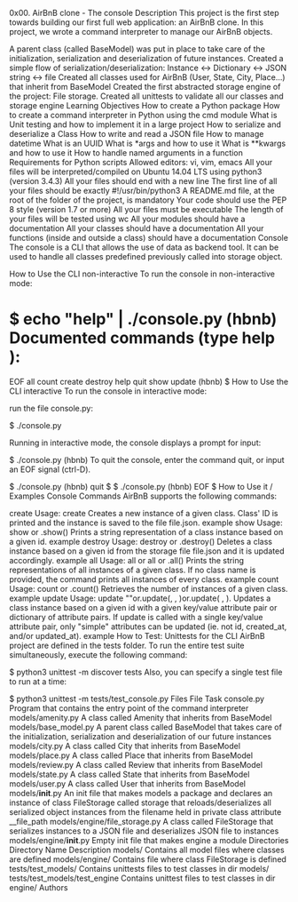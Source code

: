 0x00. AirBnB clone - The console
Description
This project is the first step towards building our first full web application: an AirBnB clone. In this project, we wrote a command interpreter to manage our AirBnB objects.

A parent class (called BaseModel) was put in place to take care of the initialization, serialization and deserialization of future instances.
Created a simple flow of serialization/deserialization: Instance <-> Dictionary <-> JSON string <-> file
Created all classes used for AirBnB (User, State, City, Place…) that inherit from BaseModel
Created the first abstracted storage engine of the project: File storage.
Created all unittests to validate all our classes and storage engine
Learning Objectives
How to create a Python package
How to create a command interpreter in Python using the cmd module
What is Unit testing and how to implement it in a large project
How to serialize and deserialize a Class
How to write and read a JSON file
How to manage datetime
What is an UUID
What is *args and how to use it
What is **kwargs and how to use it
How to handle named arguments in a function
Requirements for Python scripts
Allowed editors: vi, vim, emacs
All your files will be interpreted/compiled on Ubuntu 14.04 LTS using python3 (version 3.4.3)
All your files should end with a new line
The first line of all your files should be exactly #!/usr/bin/python3
A README.md file, at the root of the folder of the project, is mandatory
Your code should use the PEP 8 style (version 1.7 or more)
All your files must be executable
The length of your files will be tested using wc
All your modules should have a documentation
All your classes should have a documentation
All your functions (inside and outside a class) should have a documentation
Console
The console is a CLI that allows the use of data as backend tool. It can be used to handle all classes predefined previously called into storage object.

How to Use the CLI non-interactive
To run the console in non-interactive mode:

$ echo "help" | ./console.py
(hbnb)
Documented commands (type help <topic>):
========================================
EOF  all  count  create  destroy  help  quit  show  update
(hbnb)
$
How to Use the CLI interactive
To run the console in interactive mode:

run the file console.py:

$ ./console.py

Running in interactive mode, the console displays a prompt for input:

$ ./console.py
(hbnb)
To quit the console, enter the command quit, or input an EOF signal (ctrl-D).

$ ./console.py
(hbnb) quit
$
$ ./console.py
(hbnb) EOF
$
How to Use it / Examples
Console Commands
AirBnB supports the following commands:

create
Usage: create Creates a new instance of a given class. Class' ID is printed and the instance is saved to the file file.json.
example
show
Usage: show or .show() Prints a string representation of a class instance based on a given id.
example
destroy
Usage: destroy <class> <id> or <class>.destroy(<id>) Deletes a class instance based on a given id from the storage file file.json and it is updated accordingly.
example
all
Usage: all or all or .all() Prints the string representations of all instances of a given class. If no class name is provided, the command prints all instances of every class.
example
count
Usage: count <class> or <class>.count() Retrieves the number of instances of a given class.
example
update
Usage: update ""or.update(, , )or.update( , ). Updates a class instance based on a given id with a given key/value attribute pair or dictionary of attribute pairs. If update is called with a single key/value attribute pair, only "simple" attributes can be updated (ie. not id, created_at, and/or updated_at).
example
How to Test:
Unittests for the CLI AirBnB project are defined in the tests folder. To run the entire test suite simultaneously, execute the following command:

$ python3 unittest -m discover tests
Also, you can specify a single test file to run at a time:

$ python3 unittest -m tests/test_console.py
Files
File	Task
console.py	Program that contains the entry point of the command interpreter
models/amenity.py	A class called Amenity that inherits from BaseModel
models/base_model.py	A parent class called BaseModel that takes care of the initialization, serialization and deserialization of our future instances
models/city.py	A class called City that inherits from BaseModel
models/place.py	A class called Place that inherits from BaseModel
models/review.py	A class called Review that inherits from BaseModel
models/state.py	A class called State that inherits from BaseModel
models/user.py	A class called User that inherits from BaseModel
models/__init__.py	An init file that makes models a package and declares an instance of class FileStorage called storage that reloads/deserializes all serialized object instances from the filename held in private class attribute __file_path
models/engine/file_storage.py	A class called FileStorage that serializes instances to a JSON file and deserializes JSON file to instances
models/engine/__init__.py	Empty init file that makes engine a module
Directories
Directory Name	Description
models/	Contains all model files where classes are defined
models/engine/	Contains file where class FileStorage is defined
tests/test_models/	Contains unittests files to test classes in dir models/
tests/test_models/test_engine	Contains unittest files to test classes in dir engine/
Authors
